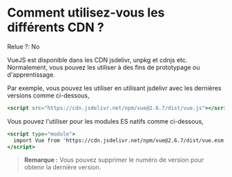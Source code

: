 # Comment utilisez-vous les différents CDN ?

Relue ?: No

VueJS est 
disponible dans les CDN jsdelivr, unpkg et cdnjs etc.  Normalement, vous
 pouvez les utiliser à des fins de prototypage ou d'apprentissage.

Par exemple, vous pouvez les utiliser en utilisant jsdelivr avec les dernières versions comme ci-dessous,

```jsx
<script src="https://cdn.jsdelivr.net/npm/vue@2.6.7/dist/vue.js"></script>
```

Vous pouvez l'utiliser pour les modules ES natifs comme ci-dessous,

```jsx
<script type="module">
  import Vue from 'https://cdn.jsdelivr.net/npm/vue@2.6.7/dist/vue.esm.browser.js'
</script>
```

> **Remarque :**  Vous pouvez supprimer le numéro de version pour obtenir la dernière version.
>